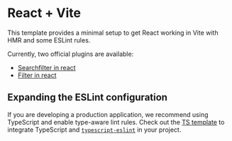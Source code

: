 # React + Vite

This template provides a minimal setup to get React working in Vite with HMR and some ESLint rules.

Currently, two official plugins are available:

- [Searchfilter in react](https://canvas.ehb.be/courses/40436/pages/exercise-03-search-filter?module_item_id=780712)
- [Filter in react](https://retool.com/blog/filtering-data-in-react-filter-map-and-for-loops#filtering-in-react)

## Expanding the ESLint configuration

If you are developing a production application, we recommend using TypeScript and enable type-aware lint rules. Check out the [TS template](https://github.com/vitejs/vite/tree/main/packages/create-vite/template-react-ts) to integrate TypeScript and [`typescript-eslint`](https://typescript-eslint.io) in your project.
